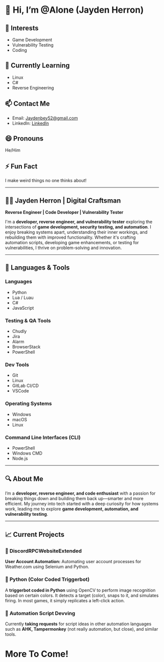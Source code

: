 # 👋 Hi, I’m @Alone (Jayden Herron)  

## 👀 Interests  
- Game Development  
- Vulnerability Testing  
- Coding  

## 🌱 Currently Learning  
- Linux  
- C#  
- Reverse Engineering  

## 📫 Contact Me  
- Email: [Jaydenbey52@gmail.com](mailto:Jaydenbey52@gmail.com)  
- LinkedIn: [LinkedIn](https://www.linkedin.com/in/jayden-bey-b5293b2b0/)  

## 😄 Pronouns
He/Him  

## ⚡ Fun Fact  
I make weird things no one thinks about!  

---

## 👨‍💻 Jayden Herron | Digital Craftsman  
**Reverse Engineer | Code Developer | Vulnerability Tester**  

I'm a **developer, reverse engineer, and vulnerability tester** exploring the intersections of **game development, security testing, and automation**. I enjoy breaking systems apart, understanding their inner workings, and rebuilding them with improved functionality. Whether it's crafting automation scripts, developing game enhancements, or testing for vulnerabilities, I thrive on problem-solving and innovation.  

---

## 🧰 Languages & Tools  

### Languages  
- Python  
- Lua / Luau  
- C#  
- JavaScript  

### Testing & QA Tools  
- Chudly  
- Jira  
- Alarm  
- BrowserStack  
- PowerShell  

### Dev Tools  
- Git  
- Linux  
- GitLab CI/CD  
- VSCode  

### Operating Systems  
- Windows  
- macOS  
- Linux  

### Command Line Interfaces (CLI)  
- PowerShell  
- Windows CMD  
- Node.js  

---

## 🔍 About Me  
I’m a **developer, reverse engineer, and code enthusiast** with a passion for breaking things down and building them back up—smarter and more efficient. My journey into tech started with a deep curiosity for how systems work, leading me to explore **game development, automation, and vulnerability testing**.  

---

## 📈 Current Projects  

### 🔹 **DiscordRPCWebsiteExtended**  
**User Account Automation:** Automating user account processes for Weather.com using Selenium and Python.  

### 🔹 **Python (Color Coded Triggerbot)**  
A **triggerbot coded in Python** using OpenCV to perform image recognition based on certain colors. It detects a target (color), snaps to it, and simulates firing. In most games, it simply replicates a left-click action.  

### 🔹 **Automation Script Devving**  
Currently **taking requests** for script ideas in other automation languages such as **AHK, Tampermonkey** (not really automation, but close), and similar tools.

# More To Come!